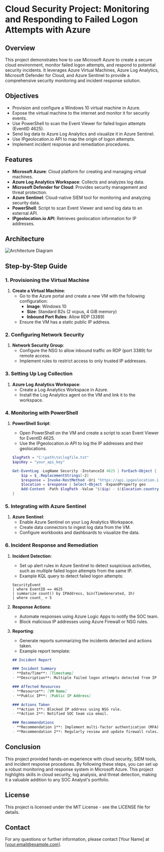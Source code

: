 # Cloud Security Project: Monitoring and Responding to Failed Logon Attempts with Azure

## Overview

This project demonstrates how to use Microsoft Azure to create a secure cloud environment, monitor failed logon attempts, and respond to potential security incidents. It leverages Azure Virtual Machines, Azure Log Analytics, Microsoft Defender for Cloud, and Azure Sentinel to provide a comprehensive security monitoring and incident response solution. 

## Objectives

- Provision and configure a Windows 10 virtual machine in Azure.
- Expose the virtual machine to the internet and monitor it for security events.
- Use PowerShell to scan the Event Viewer for failed logon attempts (EventID 4625).
- Send log data to Azure Log Analytics and visualize it in Azure Sentinel.
- Use IPgeolocation.io API to map the origin of logon attempts.
- Implement incident response and remediation procedures.

## Features

- **Microsoft Azure**: Cloud platform for creating and managing virtual machines.
- **Azure Log Analytics Workspace**: Collects and analyzes log data.
- **Microsoft Defender for Cloud**: Provides security management and threat protection.
- **Azure Sentinel**: Cloud-native SIEM tool for monitoring and analyzing security data.
- **PowerShell**: Script to scan Event Viewer and send log data to an external API.
- **IPgeolocation.io API**: Retrieves geolocation information for IP addresses.

## Architecture

![Architecture Diagram](https://github.com/yourusername/yourrepository/raw/main/images/architecture_diagram.png)

## Step-by-Step Guide

### 1. Provisioning the Virtual Machine

1. **Create a Virtual Machine**:
    - Go to the Azure portal and create a new VM with the following configuration:
        - **Image**: Windows 10
        - **Size**: Standard B2s (2 vcpus, 4 GiB memory)
        - **Inbound Port Rules**: Allow RDP (3389)
    - Ensure the VM has a static public IP address.

### 2. Configuring Network Security

1. **Network Security Group**:
    - Configure the NSG to allow inbound traffic on RDP (port 3389) for remote access.
    - Implement rules to restrict access to only trusted IP addresses.

### 3. Setting Up Log Collection

1. **Azure Log Analytics Workspace**:
    - Create a Log Analytics Workspace in Azure.
    - Install the Log Analytics agent on the VM and link it to the workspace.

### 4. Monitoring with PowerShell

1. **PowerShell Script**:
    - Open PowerShell on the VM and create a script to scan Event Viewer for EventID 4625.
    - Use the IPgeolocation.io API to log the IP addresses and their geolocations.

    ```powershell
    $logPath = "C:\path\to\logfile.txt"
    $apiKey = "your_api_key"
    
    Get-EventLog -LogName Security -InstanceId 4625 | ForEach-Object {
        $ip = $_.ReplacementStrings[-2]
        $response = Invoke-RestMethod -Uri "https://api.ipgeolocation.io/ipgeo?apiKey=$apiKey&ip=$ip"
        $location = $response | Select-Object -ExpandProperty geo
        Add-Content -Path $logPath -Value "$($ip) - $($location.country_name)"
    }
    ```

### 5. Integrating with Azure Sentinel

1. **Azure Sentinel**:
    - Enable Azure Sentinel on your Log Analytics Workspace.
    - Create data connectors to ingest log data from the VM.
    - Configure workbooks and dashboards to visualize the data.

### 6. Incident Response and Remediation

1. **Incident Detection**:
    - Set up alert rules in Azure Sentinel to detect suspicious activities, such as multiple failed logon attempts from the same IP.
    - Example KQL query to detect failed logon attempts:
    ```kql
    SecurityEvent
    | where EventID == 4625
    | summarize count() by IPAddress, bin(TimeGenerated, 1h)
    | where count_ > 5
    ```

2. **Response Actions**:
    - Automate responses using Azure Logic Apps to notify the SOC team.
    - Block malicious IP addresses using Azure Firewall or NSG rules.

3. **Reporting**:
    - Generate reports summarizing the incidents detected and actions taken.
    - Example report template:
    ```markdown
    ## Incident Report

    ### Incident Summary
    - **Date/Time**: [Timestamp]
    - **Description**: Multiple failed logon attempts detected from IP [IPAddress].

    ### Affected Resources
    - **Resource**: [VM Name]
    - **Public IP**: [Public IP Address]

    ### Actions Taken
    - **Action 1**: Blocked IP address using NSG rule.
    - **Action 2**: Notified SOC team via email.

    ### Recommendations
    - **Recommendation 1**: Implement multi-factor authentication (MFA).
    - **Recommendation 2**: Regularly review and update firewall rules.
    ```

## Conclusion

This project provided hands-on experience with cloud security, SIEM tools, and incident response procedures. By following these steps, you can set up a robust monitoring and response system in Microsoft Azure. This project highlights skills in cloud security, log analysis, and threat detection, making it a valuable addition to any SOC Analyst's portfolio.

## License

This project is licensed under the MIT License - see the LICENSE file for details.

## Contact

For any questions or further information, please contact [Your Name] at [your.email@example.com].
